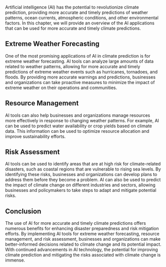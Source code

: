 
Artificial intelligence (AI) has the potential to revolutionize climate prediction, providing more accurate and timely predictions of weather patterns, ocean currents, atmospheric conditions, and other environmental factors. In this chapter, we will provide an overview of the AI applications that can be used for more accurate and timely climate predictions.

Extreme Weather Forecasting
---------------------------

One of the most promising applications of AI in climate prediction is for extreme weather forecasting. AI tools can analyze large amounts of data related to weather patterns, allowing for more accurate and timely predictions of extreme weather events such as hurricanes, tornadoes, and floods. By providing more accurate warnings and predictions, businesses and organizations can take proactive measures to minimize the impact of extreme weather on their operations and communities.

Resource Management
-------------------

AI tools can also help businesses and organizations manage resources more effectively in response to changing weather patterns. For example, AI can be used to predict water availability or crop yields based on climate data. This information can be used to optimize resource allocation and improve sustainability efforts.

Risk Assessment
---------------

AI tools can be used to identify areas that are at high risk for climate-related disasters, such as coastal regions that are vulnerable to rising sea levels. By identifying these risks, businesses and organizations can develop plans to address them before they become a problem. AI can also be used to predict the impact of climate change on different industries and sectors, allowing businesses and policymakers to take steps to adapt and mitigate potential risks.

Conclusion
----------

The use of AI for more accurate and timely climate predictions offers numerous benefits for enhancing disaster preparedness and risk mitigation efforts. By implementing AI tools for extreme weather forecasting, resource management, and risk assessment, businesses and organizations can make better-informed decisions related to climate change and its potential impact. With continued advancements in AI technology, the potential for improving climate prediction and mitigating the risks associated with climate change is immense.
